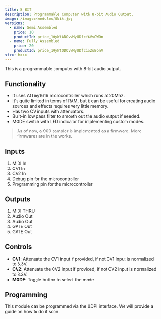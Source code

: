 ```yaml
---
title: 8 BIT
description: Programmable Computer with 8-bit Audio Output.
image: /images/modules/8bit.jpg
versions:
  - name: Semi Assembled
    price: 10
    productId: price_1QyWtADOvwMyUDfcf6VvOWQn
  - name: Fully Assembled
    price: 20
    productId: price_1QyWtODOvwMyUDfcia2uBonV
size: base
---
```


This is a programmable computer with 8-bit audio output.

## Functionality

* It uses AtTiny1616 microcontroller which runs at 20Mhz.
* It's quite limited in terms of RAM, but it can be useful for creating audio sources and effects requires very little memory.
* Has two CV inputs with attenuators.
* Built-in low pass filter to smooth out the audio output if needed.
* MODE switch with LED indicator for implementing custom modes.

> As of now, a 909 sampler is implemented as a firmware. More firmwares are in the works.

## Inputs

1. MIDI In
2. CV1 In
3. CV2 In
4. Debug pin for the microcontroller
5. Programming pin for the microcontroller

## Outputs

1. MIDI THRU
2. Audio Out
3. Audio Out
4. GATE Out
5. GATE Out

## Controls

* **CV1**: Attenuate the CV1 input if provided, if not CV1 input is normalized to 3.3V.
* **CV2**: Attenuate the CV2 input if provided, if not CV2 input is normalized to 3.3V.
* **MODE**: Toggle button to select the mode.


## Programming

This module can be programmed via the UDPI interface. We will provide a guide on how to do it soon.